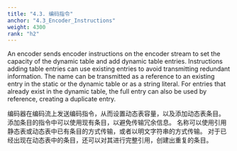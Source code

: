 ```yaml
---
title: "4.3. 编码指令"
anchor: "4.3_Encoder_Instructions"
weight: 4300
rank: "h2"
---
```


An encoder sends encoder instructions on the encoder stream to set the capacity of the dynamic table and add dynamic table entries. Instructions adding table entries can use existing entries to avoid transmitting redundant information. The name can be transmitted as a reference to an existing entry in the static or the dynamic table or as a string literal. For entries that already exist in the dynamic table, the full entry can also be used by reference, creating a duplicate entry.

编码器在编码流上发送编码指令，从而设置动态表容量，以及添加动态表条目。
添加条目的指令中可以使用现有条目，以避免传输冗余信息。
名称可以使用引用静态表或动态表中已有条目的方式传输，或者以明文字符串的方式传输。
对于已经出现在动态表中的条目，还可以对其进行完整引用，创建出重复的条目。
